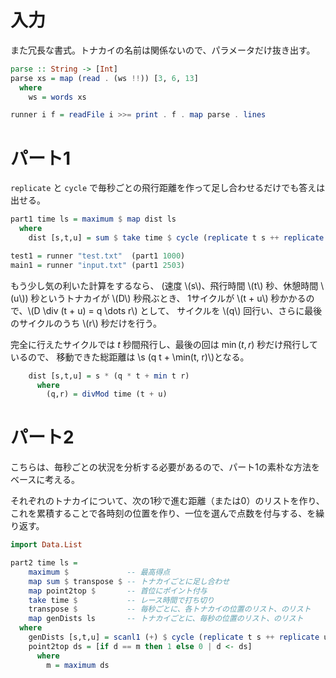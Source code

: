# 入力

また冗長な書式。トナカイの名前は関係ないので、パラメータだけ抜き出す。

```haskell
parse :: String -> [Int]
parse xs = map (read . (ws !!)) [3, 6, 13]
  where
    ws = words xs

runner i f = readFile i >>= print . f . map parse . lines
```

# パート1

`replicate` と `cycle` で毎秒ごとの飛行距離を作って足し合わせるだけでも答えは出せる。

```haskell
part1 time ls = maximum $ map dist ls
  where
    dist [s,t,u] = sum $ take time $ cycle (replicate t s ++ replicate u 0)

test1 = runner "test.txt"  (part1 1000)
main1 = runner "input.txt" (part1 2503)
```

もう少し気の利いた計算をするなら、
(速度 \\(s\\)、飛行時間 \\(t\\) 秒、休憩時間 \\(u\\)) 秒というトナカイが \\(D\\) 秒飛ぶとき、
1サイクルが \\(t + u\\) 秒かかるので、\\(D \div (t + u) = q \dots r\\) として、
サイクルを \\(q\\) 回行い、さらに最後のサイクルのうち \\(r\\) 秒だけを行う。

完全に行えたサイクルでは $t$ 秒間飛行し、最後の回は $\min(t, r)$ 秒だけ飛行しているので、
移動できた総距離は \\s (q t + \min(t, r)\\)となる。

```haskell
    dist [s,t,u] = s * (q * t + min t r)
      where
        (q,r) = divMod time (t + u)
```

# パート2

こちらは、毎秒ごとの状況を分析する必要があるので、パート1の素朴な方法をベースに考える。

それぞれのトナカイについて、次の1秒で進む距離（または0）のリストを作り、
これを累積することで各時刻の位置を作り、一位を選んで点数を付与する、を繰り返す。

```haskell
import Data.List

part2 time ls =
    maximum $             -- 最高得点
    map sum $ transpose $ -- トナカイごとに足し合わせ
    map point2top $       -- 首位にポイント付与
    take time $           -- レース時間で打ち切り
    transpose $           -- 毎秒ごとに、各トナカイの位置のリスト、のリスト
    map genDists ls       -- トナカイごとに、毎秒の位置のリスト、のリスト
  where
    genDists [s,t,u] = scanl1 (+) $ cycle (replicate t s ++ replicate u 0)
    point2top ds = [if d == m then 1 else 0 | d <- ds]
      where
        m = maximum ds
```
